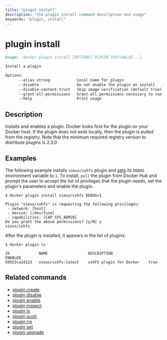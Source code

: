 ```yaml
---
title: "plugin install"
description: "the plugin install command description and usage"
keywords: "plugin, install"
---
```


# plugin install

```markdown
Usage:  docker plugin install [OPTIONS] PLUGIN [KEY=VALUE...]

Install a plugin

Options:
      --alias string            Local name for plugin
      --disable                 Do not enable the plugin on install
      --disable-content-trust   Skip image verification (default true)
      --grant-all-permissions   Grant all permissions necessary to run the plugin
      --help                    Print usage
```

## Description

Installs and enables a plugin. Docker looks first for the plugin on your Docker
host. If the plugin does not exist locally, then the plugin is pulled from
the registry. Note that the minimum required registry version to distribute
plugins is 2.3.0

## Examples

The following example installs `vieus/sshfs` plugin and [sets](plugin_set.md) its
`DEBUG` environment variable to `1`. To install, `pull` the plugin from Docker
Hub and prompt the user to accept the list of privileges that the plugin needs,
set the plugin's parameters and enable the plugin.

```console
$ docker plugin install vieux/sshfs DEBUG=1

Plugin "vieux/sshfs" is requesting the following privileges:
 - network: [host]
 - device: [/dev/fuse]
 - capabilities: [CAP_SYS_ADMIN]
Do you grant the above permissions? [y/N] y
vieux/sshfs
```

After the plugin is installed, it appears in the list of plugins:

```console
$ docker plugin ls

ID             NAME                  DESCRIPTION                ENABLED
69553ca1d123   vieux/sshfs:latest    sshFS plugin for Docker    true
```

## Related commands

* [plugin create](plugin_create.md)
* [plugin disable](plugin_disable.md)
* [plugin enable](plugin_enable.md)
* [plugin inspect](plugin_inspect.md)
* [plugin ls](plugin_ls.md)
* [plugin push](plugin_push.md)
* [plugin rm](plugin_rm.md)
* [plugin set](plugin_set.md)
* [plugin upgrade](plugin_upgrade.md)
